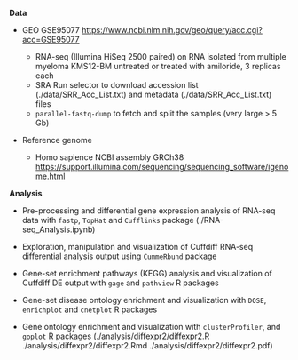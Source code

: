**Data**

* GEO GSE95077 <https://www.ncbi.nlm.nih.gov/geo/query/acc.cgi?acc=GSE95077>
    - RNA-seq (Illumina HiSeq 2500 paired) on RNA isolated from multiple myeloma KMS12-BM untreated or treated with amiloride, 3 replicas each
    - SRA Run selector to download accession list (./data/SRR_Acc_List.txt) and metadata (./data/SRR_Acc_List.txt) files
    - `parallel-fastq-dump` to fetch and split the samples (very large > 5 Gb)

* Reference genome
    - Homo sapience NCBI assembly GRCh38 <https://support.illumina.com/sequencing/sequencing_software/igenome.html>

**Analysis**

* Pre-processing and differential gene expression analysis of RNA-seq data with `fastp`, `TopHat` and `Cufflinks` package 
(./RNA-seq_Analysis.ipynb)

* Exploration, manipulation and visualization of Cuffdiff RNA-seq differential analysis output using `CummeRbund` package

* Gene-set enrichment pathways (KEGG) analysis and visualization of Cuffdiff DE output with `gage` and `pathview` R packages 

* Gene-set disease ontology enrichment and visualization with `DOSE`, `enrichplot` and `cnetplot` R packages 

* Gene ontology enrichment and visualization with `clusterProfiler`, and `goplot` R packages
(./analysis/diffexpr2/diffexpr2.R
 ./analysis/diffexpr2/diffexpr2.Rmd
 ./analysis/diffexpr2/diffexpr2.pdf)

